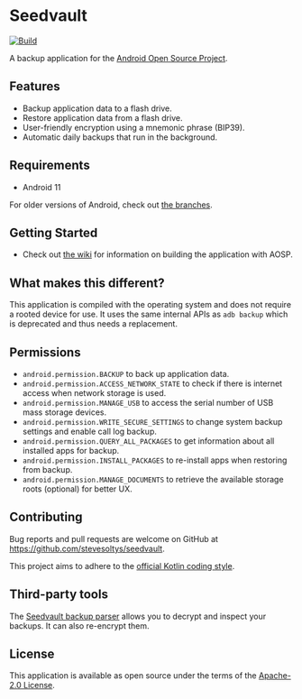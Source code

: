 # Seedvault
[![Build](https://github.com/seedvault-app/seedvault/workflows/Build/badge.svg?branch=master)](https://github.com/seedvault-app/seedvault/actions?query=branch%3Amaster+workflow%3ABuild)

A backup application for the [Android Open Source Project](https://source.android.com/).

## Features
- Backup application data to a flash drive.
- Restore application data from a flash drive.
- User-friendly encryption using a mnemonic phrase (BIP39).
- Automatic daily backups that run in the background.

## Requirements

- Android 11

For older versions of Android, check out [the branches](https://github.com/stevesoltys/seedvault/branches).

## Getting Started
- Check out [the wiki](https://github.com/stevesoltys/seedvault/wiki) for information on building the application with 
AOSP.

## What makes this different?
This application is compiled with the operating system and does not require a rooted device for use.
It uses the same internal APIs as `adb backup` which is deprecated and thus needs a replacement.

## Permissions
* `android.permission.BACKUP` to back up application data.
* `android.permission.ACCESS_NETWORK_STATE` to check if there is internet access when network storage is used.
* `android.permission.MANAGE_USB` to access the serial number of USB mass storage devices.
* `android.permission.WRITE_SECURE_SETTINGS` to change system backup settings and enable call log backup.
* `android.permission.QUERY_ALL_PACKAGES` to get information about all installed apps for backup.
* `android.permission.INSTALL_PACKAGES` to re-install apps when restoring from backup.
* `android.permission.MANAGE_DOCUMENTS` to retrieve the available storage roots (optional) for better UX.

## Contributing
Bug reports and pull requests are welcome on GitHub at https://github.com/stevesoltys/seedvault.

This project aims to adhere to the [official Kotlin coding style](https://developer.android.com/kotlin/style-guide).

## Third-party tools

The [Seedvault backup parser](https://github.com/tlambertz/seedvault_backup_parser)
allows you to decrypt and inspect your backups.
It can also re-encrypt them.

## License
This application is available as open source under the terms of the [Apache-2.0 License](https://opensource.org/licenses/Apache-2.0).
